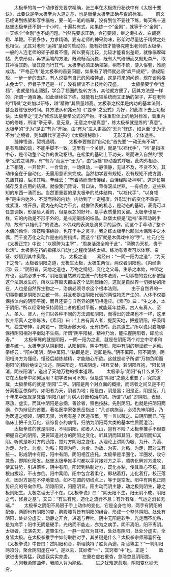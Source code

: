 <!-- { "loadSidebar": true } -->
　　太极拳的每一个动作首先要求精确，张三丰在太极炼丹秘诀中有《太极十要诀》，此要诀是学太极拳为入道之基，也是衡量太极拳正确与否的标准。
　　前文已经讲到练架和写字临帖，要一笔一笔的临摹，没有到位不要往下练，每天练十遍赵堡太极拳还不到一个小时，十遍共有式，如果练一个“金刚”，就等于个“金刚”，一天练个“金刚”也不成问题。当然先要求正确，合符要领，继之懒扎衣、白鹤亮翅、单鞭。不要多练，力求精确，要有老师的神采韵味，形架时尽量达于精微之处也相似，尤其对老师“运裆”是如何启动的，能有妙悟才能够克隆出老师的太极拳。一般的人连老师的架子都看不懂，所以要有比较，比较才能看出差距，就像临摩碑帖，先求形似，再求运笔的方法，既流畅而沉稳，既有大气磅礴而又规矩森严，取其神得其韵，循其度而行其气。太极拳必须正确领架，稍有不慎，便入俗套，难能成功。“严格正传”是太极拳的首要问题，如果有了明师就必须“森严规矩”，循规蹈矩，一步一步的去练。有人说要有自己的风格特点，这是将来的问题，现在谈风格未免太早，但骨子里还是一样，没有根谈不上枝叶的茂盛。
　　太极拳要学会“运裆”，也就是裆走圆弧，学会了裆圈的旋转方法，其他就方便了，因其方法是一样的，所谓一通百通。如此继续往下练，就能有比较系统而又正确的架子，并在老师的“精微”之处加以研练，越“精微”其质量越高。太极拳之松柔是内功的基本法则，甚至要练很长时间。其方法从和兆元的《“耍拳”之公式》为好，如此练下去上功极快。太极拳之“无为”修炼法是耍拳公式的产物，不注重形体上的绝对标准，着重内功的修炼，所谓“拳无拳，意无意，无意之中是真意”，练太极拳就是练的“真意”。太极拳的“无为”是由“有为”开始，由“有为”进入更高的“无为”修炼，如达至“无为无不为”之境者，则如唐代李道子的《太极授秘歌》：
　　无形无相，全体透空。
　　凝神悟道，契机通明。
　　太极拳要做到“自动化”首先要“一动无有不动”，是有规律的动，不能手脚不一致。这里有一个关键，就是“以裆代手”，“裆”是指挥中心，是带动整个动作的发动枢纽。在松柔的基础上下功夫，继而进入自然的“耍拳”公式之境界，有“有为”而达于“无为”，由“运裆”带动腹式呼吸。此内外相合、上下相随，一开皆开、一合皆合，一动俱动，一静俱静，无过不及，不贪不欠。其动作全在于自动化，无需用意识来完成。当然初学要有规矩，没有规矩不成方圆，先熟其招，后求其精。拳经云：“有着熟而渐悟懂经，由懂经阶及神明”。这是长期储存反复应用的结果。就像我们背诗、背口诀，背得滚瓜烂熟，一有机会，这些熟知的东西一涌而出。当然更重要的是太极拳的总体结构，“以裆代手”、“以身领手”是由内达外，不觅而得的内劲。内功到了一定程度，外形动作的变化不重要，或紧凑、或开展，而内在的动力不变，就像钟表的机芯，是动态的基础，表壳可以任意调换，形是给人看的，但是表芯的好坏，是手表质量的关键。太极拳也是一样，它的内劲是不形于外的，是长期锻炼的结晶。赵堡太极是“运裆”来带动刹手的，故有“以裆代手”的说法。木偶戏的表演是演员手的运作，而这个手牵动了整个木偶的动作，演技精湛绝妙，也在于手之灵乎。我之练太极拳也颇似木偶戏中之木偶，而千变万化之动作是由裆胯指挥，而这个“裆”就是木偶戏中的“手”。杜元化在《太极正宗》中说：“以膀胯为主宰”，“周身活泼全赖于此”，“两胯为天机，贵于松活”。太极拳在裆的指挥以自动化之程度演练太极。练功有素者可以体察、亲证、妙悟到其中奥秘。
　　九、太极之道
　　易经曰：“一阴一阳为之道”，“为天下之母”，太极者阴阳之道，无极生太极，太极生两仪，两仪者阴阳也。《内经素问》云：“阴阳者，天地之道也，万物之纲纪，变化之父母，生杀之本始，神明之府也，治病必求于本。”阴阳是自然界对立统一的根本法则，一切事物的变化都依据这个法则发生的，所以生存毁灭都由这个法则起始的，这就是自然界一切奥秘的所在，人也是自然界生物之一，治病必须寻求这个根本法则。
　　由于自然界的一切事物都是阴阳对立统一体，并且都是由阴阳代表的两性物质产生的，人体不仅要保持体内的阴阳平衡，而且还要与自然界的阴阳相适应。《素问》曰：“生之本，本于阴阳。”所以经常地保持阴阳二者的相对平衡，就能延年益寿。古人有真人、至人、圣人、贤人，他们以各种不同的方法调和阴阳，而得出的效果也不一样，这里仅介绍真人之修炼法，《素问》曰：“上古有真人者，提契天地，把握阴阳，呼吸精气，独立守神，肌肉若一，故能寿敝天地，无有终时，此其道生。”所以说只要能够保持阴阳相对平衡就不生病，所谓“阴平阳秘，精神乃治，能把握阴阳者，即能长寿。”
　　太极拳练的就是阴阳，一阴一阳为之道，就是在阴阳两个对立中寻求和谐与统一。太极拳是从阴到阳，从阳到阴，阴中有阳，阳中有阴的辩证统一运动。拳经云：“阳中寓阴，阴中寓阳。”“粘即是走，走即是粘。”阴不离阳，阳不离阴。阴阳相济方为懂经，懂经后越练越精，才能随心所欲。这就是老子所谓“万物负阴而抱阳”的精妙绝论之论述。阴来阳走，阳来阴走，相互交替，若阴阳互抱，“阳长阴消，阴长阳消”，道出了天地万物的根本道理。
　　太极拳与“阴阳”有什么关系？它在太极拳中如何运用？初学者尚可不知，但是这“阴阳”之道太重要了，究其道哉，太极拳练的就是“阴阳”二字。阴阳是两个对立面的概括，而两者之间又是不可分离相互依存的。如阳者为天，阴者为地；阳是白，阴是黑；阳是正，阴是反。几十年来中医就是凭着“阴阳八纲”为病人诊断和治病的。所谓“八纲”即阴阳、表里、寒热、虚实。而其中阴阳是总纲，善诊者，察色按脉，先别阴阳。也就是把阴阳两纲，作为辩证的首要。著名医学家张景岳指出：“凡诊病施治，必须先审阴阳，乃为医道之纲领，阴阳无谬，治焉有差？医道虽繁，可一言以蔽之。曰阴阳而已。”在临床上把千变万化，错综复杂的病情，归纳为阴阳两大类的基本性质而澄治。
　　太极拳练的就是阴阳，不明阴阳，如者人入山，岂有不险？太极拳推手不但要把握自己的阴阳，更要知道对方的阴阳之变化。听其阴而知其阳，觉其阳而知其阴。听就是听对方的劲路，觉对方阴阳之变化。从理论上讲阴为吸、为开、为蓄、为走、为化、为虚、为粘；阳则为呼、为合、为放、为实、为粘、为走，既对立有统一。形成阴中有阳，阳中有阴，阴阳相互应托。太极拳是半圈化，半圈发，攻守兼备，即阴化阳发。赵堡太极拳推手时都以手背接对方之手，顺势化解对方进攻，使其背势，引进落空，阴中有阳，阳起到粘制对方，既化亦粘，使其重心不稳，其根自拔起，不击亦倒。阳中寓阴，阳中包含着柔化，即粘着打，走化着打。校正落点，因对方是在不停地变动，如不在圆的切线点上，等于是空发。阳中有阴也正随势应变的导向作用。阴隐阳显，阳隐阴显。阳主动而阴主静，动之极则阴生，静之极则阳生。太极之理无乎不在。《太极拳说》曰：“阴无阳不生，阳无阴不成，阴阳之气，修身之基”，又曰：“有生有死，造化之流行不息；有升有降，气运之消长无端。”
　　太极拳之阴阳不局限于手上动作的变化，它是全身性的，两手有阴阳的配合，两脚也有阴阳的变，胸腹腰背皆有阴阳的组合，形成一个整体阴阳。处处有阴阳，处处分虚实，动静之开合，进退与吞吐。阴中无阳是软手，光走而不能粘，是为病手；阳中无阴是硬手，光粘而不能走，亦为之病手。阴不离阳，阳不离阴。太极者，法演先天，道肇生化。一静一动互为其根，处处有阴阳，处处分虚实，全身皆太极。在太极拳推手中如何取胜对手，其关键是什么？太极拳宗师邢喜怀在《太极拳说》中告曰：然阴阳和合，斯理孰持？胜负两途，斯验孰主？“一判阴阳两须分，聚合阴阳逢在中”。是以云，其妙者“一”，其窍者“中”也。正是：
　　敌欲进击来势猛，我虚我实实亦虚。
　　左重右虚右重杳，忽隐忽显阴阳变。
　　人刚我柔随曲伸，我顺人背为能粘。
　　进之犹难退愈艰，阴阳变化妙无穷。
　　
